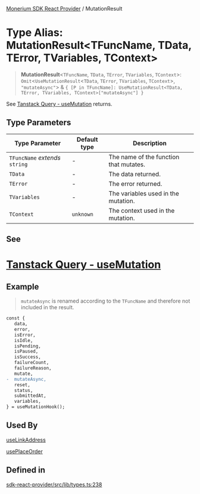 [Monerium SDK React Provider](../README.md) / MutationResult

# Type Alias: MutationResult\<TFuncName, TData, TError, TVariables, TContext\>

> **MutationResult**\<`TFuncName`, `TData`, `TError`, `TVariables`, `TContext`\>: `Omit`\<`UseMutationResult`\<`TData`, `TError`, `TVariables`, `TContext`\>, `"mutateAsync"`\> & `{ [P in TFuncName]: UseMutationResult<TData, TError, TVariables, TContext>["mutateAsync"] }`

See [Tanstack Query - useMutation](https://tanstack.com/query/latest/docs/framework/react/reference/useMutation) returns.

## Type Parameters

| Type Parameter                 | Default type | Description                            |
| ------------------------------ | ------------ | -------------------------------------- |
| `TFuncName` _extends_ `string` | -            | The name of the function that mutates. |
| `TData`                        | -            | The data returned.                     |
| `TError`                       | -            | The error returned.                    |
| `TVariables`                   | -            | The variables used in the mutation.    |
| `TContext`                     | `unknown`    | The context used in the mutation.      |

## See

# [Tanstack Query - useMutation](https://tanstack.com/query/latest/docs/framework/react/reference/useMutation)

## Example

> `mutateAsync` is renamed according to the `TFuncName` and therefore not included in the result.

```diff
const {
   data,
   error,
   isError,
   isIdle,
   isPending,
   isPaused,
   isSuccess,
   failureCount,
   failureReason,
   mutate,
-  mutateAsync,
   reset,
   status,
   submittedAt,
   variables,
} = useMutationHook();
```

## Used By

[useLinkAddress](../functions/useLinkAddress.md)

[usePlaceOrder](../functions/usePlaceOrder.md)

## Defined in

[sdk-react-provider/src/lib/types.ts:238](https://github.com/monerium/js-monorepo/blob/ae1055c12538e860127a655bc059162d414323b3/packages/sdk-react-provider/src/lib/types.ts#L238)
